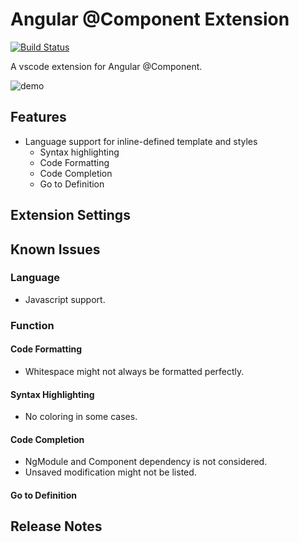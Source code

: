 # Angular @Component Extension

[![Build Status](https://travis-ci.org/onixie/angular-component-extension.svg?branch=master)](https://travis-ci.org/onixie/angular-component-extension)

A vscode extension for Angular @Component.

![demo](./demo.gif "demo")

## Features
- Language support for inline-defined template and styles
  - Syntax highlighting
  - Code Formatting
  - Code Completion
  - Go to Definition

## Extension Settings

## Known Issues

### Language
- Javascript support.

### Function

#### Code Formatting
- Whitespace might not always be formatted perfectly.

#### Syntax Highlighting
- No coloring in some cases.

#### Code Completion
- NgModule and Component dependency is not considered.
- Unsaved modification might not be listed.

#### Go to Definition

## Release Notes